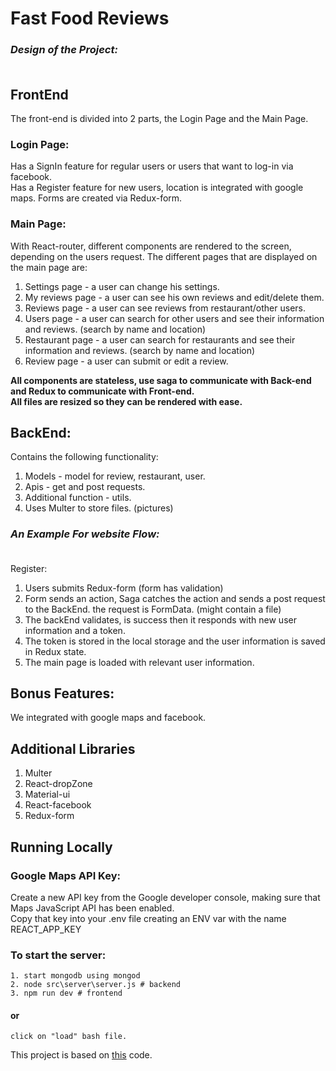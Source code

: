 # Fast Food Reviews

### <i>Design of the Project:</i> <br><br>
## FrontEnd
The front-end is divided into 2 parts, the Login Page and the Main Page.
### Login Page:
Has a SignIn feature for regular users or users that want to log-in via facebook. <br>
Has a Register feature for new users, location is integrated with google maps.
Forms are created via Redux-form.

### Main Page:
With React-router, different components are rendered to the screen, depending on the users request.
The different pages that are displayed on the main page are:
1. Settings page - a user can change his settings.
2. My reviews page - a user can see his own reviews and edit/delete them.
3. Reviews page - a user can see reviews from restaurant/other users.
4. Users page - a user can search for other users and see their information and reviews. (search by name and location)
5. Restaurant page - a user can search for restaurants and see their information and reviews. (search by name and location)
6. Review page - a user can submit or edit a review.

<b>
All components are stateless, use saga to communicate with Back-end and Redux to communicate with Front-end. 
<br>
All files are resized so they can be rendered with ease.
</b>

## BackEnd: 
Contains the following functionality:
1. Models - model for review, restaurant, user.
2. Apis - get and post requests.
3. Additional function - utils.
4. Uses Multer to store files. (pictures)

### <i>An Example For website Flow:</i> <br><br>

Register: <br>
1. Users submits Redux-form (form has validation)
2. Form sends an action, Saga catches the action and sends a post request to the BackEnd. the request is FormData. (might contain a file)
3. The backEnd validates, is success then it responds with new user information and a token.
4. The token is stored in the local storage and the user information is saved in Redux state.
5. The main page is loaded with relevant user information.


## Bonus Features:
We integrated with google maps and facebook.

## Additional Libraries
1. Multer
2. React-dropZone
3. Material-ui
4. React-facebook
5. Redux-form

## Running Locally
### Google Maps API Key: <br>
Create a new API key from the Google developer console, making sure that Maps JavaScript API has been enabled. <br> 
Copy that key into your .env file creating an ENV var with the name REACT_APP_KEY

### To start the server:
    1. start mongodb using mongod
    2. node src\server\server.js # backend
    3. npm run dev # frontend

#### <b>or</b>

    click on "load" bash file.

 
This project is based on [this](https://github.com/wix-incubator/flickr-gallery-exam) code.